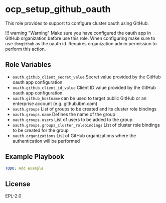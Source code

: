 ocp_setup_github_oauth
======================

This role provides to support to configure cluster oauth using GitHub.

!!! warning "Warning"
    Make sure you have configured the oauth app in GitHub organization before use this role. When configuring make sure to use `ibmgithub` as the oauth id. Requires organization admin permission to perform this action.


Role Variables
--------------

- `oauth.github_client_secret_value` Secret value provided by the GitHub oauth app configuration.
- `ouath.github_client_id_value` Client ID value provided by the GitHub oauth app configuration.
- `oauth.github_hostname` can be used to target public GitHub or an enterprise account (e.g. github.ibm.com)
- `oauth.groups` List of groups to be created and its cluster role bindings
- `oauth.groups.name` Defines the name of the group
- `oauth.groups.users` List of users to be added to the group
- `oauth.groups.groups_cluster_rolebindings` List of cluster role bindings to be created for the group
- `oauth.organizations` List of GitHub organizations where the authentication will be performed


Example Playbook
----------------

```yaml
TODO: Add example
```

License
-------

EPL-2.0
